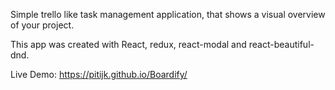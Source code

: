 Simple trello like task management application, that shows
a visual overview of your project.

This app was created with React, redux, react-modal and react-beautiful-dnd.

Live Demo: https://pitijk.github.io/Boardify/


